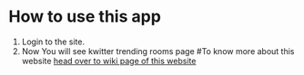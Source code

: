 # How to use this app
1. Login to the site.
2. Now You will see kwitter trending rooms page
#To know more about this website [head over to wiki page of this website](https://github.com/sridharhitman/kwitter-sridhar.com/wiki)